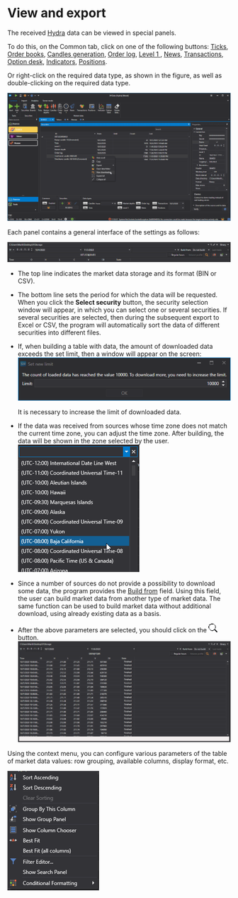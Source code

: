 # View and export

The received [Hydra](../../hydra.md) data can be viewed in special panels. 

To do this, on the Common tab, click on one of the following buttons: [Ticks](view_and_export/ticks.md), [Order books](view_and_export/order_books.md), [Candles generation](candles_generation.md), [Order log](view_and_export/order_log.md), [Level 1 ](view_and_export/level_1_.md), [News](view_and_export/news.md), [Transactions](view_and_export/transactions.md), [Option desk](view_and_export/option_desk.md), [Indicators](view_and_export/indicators.md), [Positions](view_and_export/positions.md). 

Or right\-click on the required data type, as shown in the figure, as well as double\-clicking on the required data type.

![hydra view export](../../../images/hydra_view_export.png)

Each panel contains a general interface of the settings as follows:

![hydra export 00](../../../images/hydra_export_00.png)

- The top line indicates the market data storage and its format (BIN or CSV).
- The bottom line sets the period for which the data will be requested. When you click the **Select security** button, the security selection window will appear, in which you can select one or several securities. If several securities are selected, then during the subsequent export to Excel or CSV, the program will automatically sort the data of different securities into different files. 
- If, when building a table with data, the amount of downloaded data exceeds the set limit, then a window will appear on the screen:![hydra tick limit](../../../images/hydra_tick_limit.png)

  It is necessary to increase the limit of downloaded data.
- If the data was received from sources whose time zone does not match the current time zone, you can adjust the time zone. After building, the data will be shown in the zone selected by the user. ![hydra TZ](../../../images/hydra_tz.png)
- Since a number of sources do not provide a possibility to download some data, the program provides the [Build from](any_market_data_types.md) field. Using this field, the user can build market data from another type of market data. The same function can be used to build market data without additional download, using already existing data as a basis. 
- After the above parameters are selected, you should click on the ![hydra find](../../../images/hydra_find.png) button.![hydra candles tf](../../../images/hydra_candles_tf.png)

Using the context menu, you can configure various parameters of the table of market data values: row grouping, available columns, display format, etc.

![hydra export context](../../../images/hydra_export_context.png)
